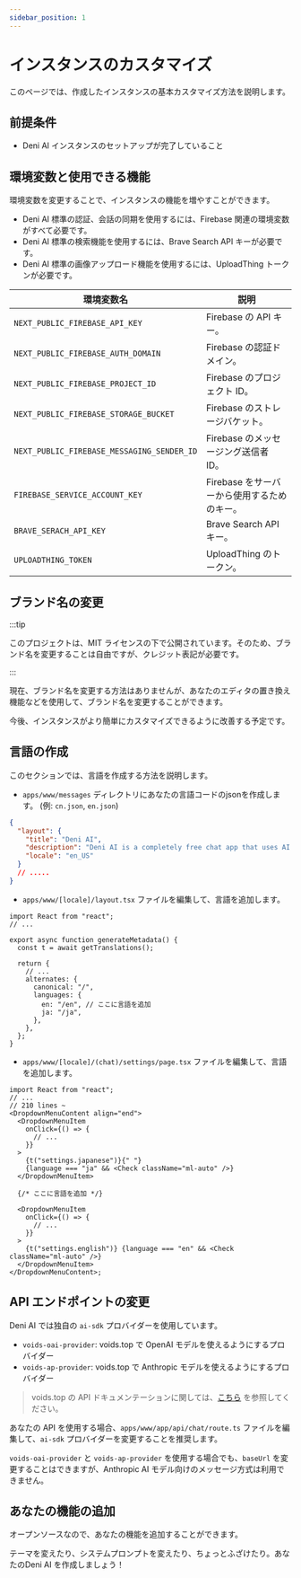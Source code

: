 ```yaml
---
sidebar_position: 1
---
```


# インスタンスのカスタマイズ

このページでは、作成したインスタンスの基本カスタマイズ方法を説明します。

## 前提条件

- Deni AI インスタンスのセットアップが完了していること

## 環境変数と使用できる機能

環境変数を変更することで、インスタンスの機能を増やすことができます。

- Deni AI 標準の認証、会話の同期を使用するには、Firebase 関連の環境変数がすべて必要です。
- Deni AI 標準の検索機能を使用するには、Brave Search API キーが必要です。
- Deni AI 標準の画像アップロード機能を使用するには、UploadThing トークンが必要です。

| 環境変数名 | 説明 |
| ------------------------------------------ | ------------------------------------------- |
| `NEXT_PUBLIC_FIREBASE_API_KEY` | Firebase の API キー。 |
| `NEXT_PUBLIC_FIREBASE_AUTH_DOMAIN` | Firebase の認証ドメイン。 |
| `NEXT_PUBLIC_FIREBASE_PROJECT_ID` | Firebase のプロジェクト ID。 |
| `NEXT_PUBLIC_FIREBASE_STORAGE_BUCKET` | Firebase のストレージバケット。 |
| `NEXT_PUBLIC_FIREBASE_MESSAGING_SENDER_ID` | Firebase のメッセージング送信者 ID。 |
| `FIREBASE_SERVICE_ACCOUNT_KEY` | Firebase をサーバーから使用するためのキー。 |
| `BRAVE_SERACH_API_KEY` | Brave Search API キー。 |
| `UPLOADTHING_TOKEN` | UploadThing のトークン。 |

## ブランド名の変更

:::tip

このプロジェクトは、MIT ライセンスの下で公開されています。そのため、ブランド名を変更することは自由ですが、クレジット表記が必要です。

:::

現在、ブランド名を変更する方法はありませんが、あなたのエディタの置き換え機能などを使用して、ブランド名を変更することができます。

今後、インスタンスがより簡単にカスタマイズできるように改善する予定です。

## 言語の作成

このセクションでは、言語を作成する方法を説明します。

- `apps/www/messages` ディレクトリにあなたの言語コードのjsonを作成します。 (例: `cn.json`, `en.json`)

```json title="apps/www/messages/en.json"
{
  "layout": {
    "title": "Deni AI",
    "description": "Deni AI is a completely free chat app that uses AI models such as o1 and Claude 3.5 Sonnet.",
    "locale": "en_US"
  }
  // .....
}
```

- `apps/www/[locale]/layout.tsx` ファイルを編集して、言語を追加します。

```tsx title="apps/www/en/layout.tsx"
import React from "react";
// ...

export async function generateMetadata() {
  const t = await getTranslations();

  return {
    // ...
    alternates: {
      canonical: "/",
      languages: {
        en: "/en", // ここに言語を追加
        ja: "/ja",
      },
    },
  };
}
```

- `apps/www/[locale]/(chat)/settings/page.tsx` ファイルを編集して、言語を追加します。

```tsx title="apps/www/[locale]/(chat)/settings/page.tsx"
import React from "react";
// ...
// 210 lines ~
<DropdownMenuContent align="end">
  <DropdownMenuItem
    onClick={() => {
      // ...
    }}
  >
    {t("settings.japanese")}{" "}
    {language === "ja" && <Check className="ml-auto" />}
  </DropdownMenuItem>

  {/* ここに言語を追加 */}

  <DropdownMenuItem
    onClick={() => {
      // ...
    }}
  >
    {t("settings.english")} {language === "en" && <Check className="ml-auto" />}
  </DropdownMenuItem>
</DropdownMenuContent>;
```

## API エンドポイントの変更

Deni AI では独自の `ai-sdk` プロバイダーを使用しています。

- `voids-oai-provider`: voids.top で OpenAI モデルを使えるようにするプロバイダー
- `voids-ap-provider`: voids.top で Anthropic モデルを使えるようにするプロバイダー

> voids.top の API ドキュメンテーションに関しては、[こちら](https://voids.top/docs) を参照してください。

あなたの API を使用する場合、`apps/www/app/api/chat/route.ts` ファイルを編集して、`ai-sdk` プロバイダーを変更することを推奨します。

`voids-oai-provider` と `voids-ap-provider` を使用する場合でも、`baseUrl` を変更することはできますが、Anthropic AI モデル向けのメッセージ方式は利用できません。

## あなたの機能の追加

オープンソースなので、あなたの機能を追加することができます。

テーマを変えたり、システムプロンプトを変えたり、ちょっとふざけたり。あなたのDeni AI を作成しましょう！